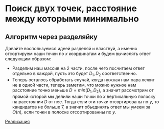 # Поиск двух точек, расстояние между которыми минимально

## Алгоритм через разделяйку

Давайте воспользуемся идеей разделяй и властвуй, а именно отсортируем наши точки по $x$ координатам и будем вычислять ответ следующим образом:

- Разделим наш массив на 2 части, после чего посчитаем ответ отдельно в каждой, пусть это будет $D_1, D_2$ соответственно.
- Теперь осталось обработать случай, когда нужная нам пара лежит не в одной части, теперь заметим, что можно нужное нам расстояние точно меньше $D = min(D_1, D_2)$, а значит рассмотрим от прямой которой мы делили наши точки по $x$ вертикальную полоску на расстоянии $D$ от нее. Тогда если эти точки отсортированы по $y$, то кандидатов не больше 7, а значит обьединять ответ мы умеем за $O(n)$, если точки в полоске отсортированны по $y$.

[Реализация](/src_of_algo/geometry/closest_pair_of_points/)
